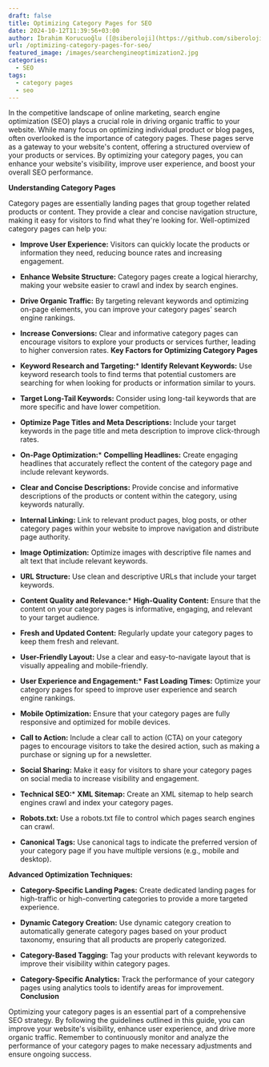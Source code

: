 ```yaml
---
draft: false
title: Optimizing Category Pages for SEO
date: 2024-10-12T11:39:56+03:00
author: İbrahim Korucuoğlu ([@siberoloji](https://github.com/siberoloji))
url: /optimizing-category-pages-for-seo/
featured_image: /images/searchengineoptimization2.jpg
categories:
  - SEO
tags:
  - category pages
  - seo
---
```

In the competitive landscape of online marketing, search engine optimization (SEO) plays a crucial role in driving organic traffic to your website. While many focus on optimizing individual product or blog pages, often overlooked is the importance of category pages. These pages serve as a gateway to your website's content, offering a structured overview of your products or services. By optimizing your category pages, you can enhance your website's visibility, improve user experience, and boost your overall SEO performance.

**Understanding Category Pages**

Category pages are essentially landing pages that group together related products or content. They provide a clear and concise navigation structure, making it easy for visitors to find what they're looking for. Well-optimized category pages can help you:
* **Improve User Experience:** Visitors can quickly locate the products or information they need, reducing bounce rates and increasing engagement.

* **Enhance Website Structure:** Category pages create a logical hierarchy, making your website easier to crawl and index by search engines.

* **Drive Organic Traffic:** By targeting relevant keywords and optimizing on-page elements, you can improve your category pages' search engine rankings.

* **Increase Conversions:** Clear and informative category pages can encourage visitors to explore your products or services further, leading to higher conversion rates.
**Key Factors for Optimizing Category Pages**
* **Keyword Research and Targeting:*** **Identify Relevant Keywords:** Use keyword research tools to find terms that potential customers are searching for when looking for products or information similar to yours.

* **Target Long-Tail Keywords:** Consider using long-tail keywords that are more specific and have lower competition.

* **Optimize Page Titles and Meta Descriptions:** Include your target keywords in the page title and meta description to improve click-through rates.

* **On-Page Optimization:*** **Compelling Headlines:** Create engaging headlines that accurately reflect the content of the category page and include relevant keywords.

* **Clear and Concise Descriptions:** Provide concise and informative descriptions of the products or content within the category, using keywords naturally.

* **Internal Linking:** Link to relevant product pages, blog posts, or other category pages within your website to improve navigation and distribute page authority.

* **Image Optimization:** Optimize images with descriptive file names and alt text that include relevant keywords.

* **URL Structure:** Use clean and descriptive URLs that include your target keywords.

* **Content Quality and Relevance:*** **High-Quality Content:** Ensure that the content on your category pages is informative, engaging, and relevant to your target audience.

* **Fresh and Updated Content:** Regularly update your category pages to keep them fresh and relevant.

* **User-Friendly Layout:** Use a clear and easy-to-navigate layout that is visually appealing and mobile-friendly.

* **User Experience and Engagement:*** **Fast Loading Times:** Optimize your category pages for speed to improve user experience and search engine rankings.

* **Mobile Optimization:** Ensure that your category pages are fully responsive and optimized for mobile devices.

* **Call to Action:** Include a clear call to action (CTA) on your category pages to encourage visitors to take the desired action, such as making a purchase or signing up for a newsletter.

* **Social Sharing:** Make it easy for visitors to share your category pages on social media to increase visibility and engagement.

* **Technical SEO:*** **XML Sitemap:** Create an XML sitemap to help search engines crawl and index your category pages.

* **Robots.txt:** Use a robots.txt file to control which pages search engines can crawl.

* **Canonical Tags:** Use canonical tags to indicate the preferred version of your category page if you have multiple versions (e.g., mobile and desktop).

**Advanced Optimization Techniques:**
* **Category-Specific Landing Pages:** Create dedicated landing pages for high-traffic or high-converting categories to provide a more targeted experience.

* **Dynamic Category Creation:** Use dynamic category creation to automatically generate category pages based on your product taxonomy, ensuring that all products are properly categorized.

* **Category-Based Tagging:** Tag your products with relevant keywords to improve their visibility within category pages.

* **Category-Specific Analytics:** Track the performance of your category pages using analytics tools to identify areas for improvement.
**Conclusion**

Optimizing your category pages is an essential part of a comprehensive SEO strategy. By following the guidelines outlined in this guide, you can improve your website's visibility, enhance user experience, and drive more organic traffic. Remember to continuously monitor and analyze the performance of your category pages to make necessary adjustments and ensure ongoing success.
